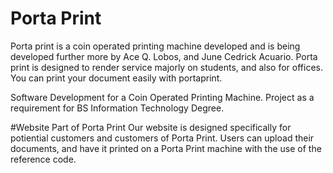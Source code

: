 # Porta Print
Porta print is a coin operated printing machine developed and is being developed further more by Ace Q. Lobos, and June Cedrick Acuario.
Porta print is designed to render service majorly on students, and also for offices. You can print your document easily with portaprint.

Software Development for a Coin Operated Printing Machine.
Project as a requirement for BS Information Technology Degree.

#Website Part of Porta Print
Our website is designed specifically for potiential customers and customers of Porta Print. Users can upload their documents, and have it printed on a Porta Print machine with the use of the reference code.
